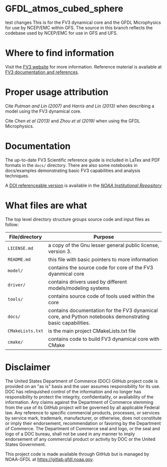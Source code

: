 # GFDL_atmos_cubed_sphere
test changes
This is for the FV3 dynamical core and the GFDL Microphysics for use by NCEP/EMC within GFS.
The source in this branch reflects the codebase used by NCEP/EMC for use in GFS and UFS.

# Where to find information

Visit the [FV3 website](https://www.gfdl.noaa.gov/fv3/) for more information. Reference material is available at [FV3 documentation and references](https://www.gfdl.noaa.gov/fv3/fv3-documentation-and-references/).

# Proper usage attribution

Cite _Putman and Lin (2007)_ and _Harris and Lin (2013)_ when describing a model using the FV3 dynamical core.

Cite _Chen et al (2013)_ and _Zhou et al (2019)_ when using the GFDL Microphysics.

# Documentation

The up-to-date FV3 Scientific reference guide is included in LaTex and PDF formats in the ```docs/``` directory. There are also some notebooks in docs/examples demonstrating basic FV3 capabilities and analysis techniques.

A [DOI referenceable version](https://doi.org/10.25923/6nhs-5897) is available in the [_NOAA Institutional Repository_](https://repository.library.noaa.gov/view/noaa/30725)

# What files are what

The top level directory structure groups source code and input files as follow:

| File/directory       | Purpose |
| --------------       | ------- |
| ```LICENSE.md```     | a copy of the Gnu lesser general public license, version 3. |
| ```README.md```      | this file with basic pointers to more information |
| ```model/```         | contains the source code for core of the FV3 dyanmical core |
| ```driver/```        | contains drivers used by different models/modeling systems |
| ```tools/```         | contains source code of tools used within the core |
| ```docs/```          | contains documentation for the FV3 dynamical core, and Python notebooks demonstrating basic capabilities. |
| ```CMakeLists.txt``` | is the main project CMakeLists.txt file |
| ```cmake/```         | contains code to build FV3 dynamical core with CMake |

# Disclaimer

The United States Department of Commerce (DOC) GitHub project code is provided
on an "as is" basis and the user assumes responsibility for its use. DOC has
relinquished control of the information and no longer has responsibility to
protect the integrity, confidentiality, or availability of the information. Any
claims against the Department of Commerce stemming from the use of its GitHub
project will be governed by all applicable Federal law. Any reference to
specific commercial products, processes, or services by service mark,
trademark, manufacturer, or otherwise, does not constitute or imply their
endorsement, recommendation or favoring by the Department of Commerce. The
Department of Commerce seal and logo, or the seal and logo of a DOC bureau,
shall not be used in any manner to imply endorsement of any commercial product
or activity by DOC or the United States Government.

This project code is made available through GitHub but is managed by NOAA-GFDL
at https://gitlab.gfdl.noaa.gov.
